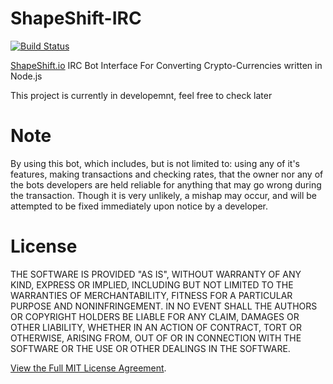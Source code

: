 # ShapeShift-IRC
[![Build Status](https://travis-ci.org/AlphaT3ch/ShapeShift-IRC.svg?branch=master)](https://travis-ci.org/AlphaT3ch/ShapeShift-IRC)

[ShapeShift.io](https://shapeshift.io/) IRC Bot Interface For Converting Crypto-Currencies written in Node.js

This project is currently in developemnt, feel free to check later

# Note
By using this bot, which includes, but is not limited to: using any of it's features, making transactions and checking rates, that the owner nor any of the bots developers are held reliable for anything that may go wrong during the transaction. Though it is very unlikely, a mishap may occur, and will be attempted to be fixed immediately upon notice by a developer.

# License
THE SOFTWARE IS PROVIDED "AS IS", WITHOUT WARRANTY OF ANY KIND, EXPRESS OR
IMPLIED, INCLUDING BUT NOT LIMITED TO THE WARRANTIES OF MERCHANTABILITY,
FITNESS FOR A PARTICULAR PURPOSE AND NONINFRINGEMENT. IN NO EVENT SHALL THE
AUTHORS OR COPYRIGHT HOLDERS BE LIABLE FOR ANY CLAIM, DAMAGES OR OTHER
LIABILITY, WHETHER IN AN ACTION OF CONTRACT, TORT OR OTHERWISE, ARISING FROM,
OUT OF OR IN CONNECTION WITH THE SOFTWARE OR THE USE OR OTHER DEALINGS IN THE
SOFTWARE.

[View the Full MIT License Agreement](https://github.com/AlphaT3ch/ShapeShift-IRC/blob/master/LICENSE).
